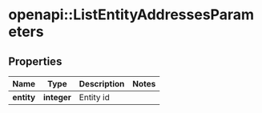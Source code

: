 # openapi::ListEntityAddressesParameters


## Properties
Name | Type | Description | Notes
------------ | ------------- | ------------- | -------------
**entity** | **integer** | Entity id | 



